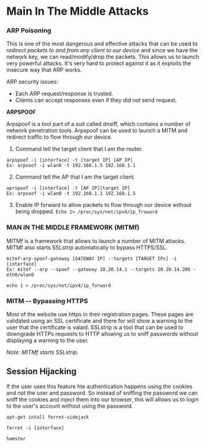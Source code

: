 # Main In The Middle Attacks

### ARP Poisoning

This is one of the most dangerous and effective attacks that can be used to *redirect packets to and from any client to our device* and since we have the network key, we can read/modify/drop the packets. This allows us to launch very powerful attacks. It's very hard to protect against it as it exploits the insecure way that ARP works.

ARP security issues:
- Each ARP request/response is trusted.
- Clients can accept responses even if they did not send request.

**ARPSPOOF**

Arpspoof is a tool part of a suit called dnsiff, which contains a number of network penetration tools. Arpspoof can be used to launch a MITM and redirect traffic to flow through our device.

1. Command tell the  target client that I am the router.
```
arpspoof -i [interface] -t [target IP] [AP IP]
Ex: arpsoof -i wlan0 -t 192.168.1.5 192.168.1.1
````

2. Command tell the AP that I am the target client.
```
aprspoof -i [interface] -t [AP IP][target IP]
Ex: arpsoof -i wlan0 -t 192.168.1.1 192.168.1.5
```

3. Enable IP forward to allow packets to flow through our device without being dropped.
`Echo 1> /proc/sys/net/ipv4/ip_froward`

### MAN IN THE MIDDLE FRAMEWORK (MITMf)

MITMf is a framework that allows to launch a number of MITM attacks. MITMf also starts SSLstrip automatically to bypass HTTPS/SSL.

```
mitmf-arp-spoof-gateway [GATEWAY IP] --targets [TARGET IPs] -i [interface]
Ex: mitmf --arp --spoof --gateway 10.20.14.1 --targets 10.20.14.206 - eth0/wlan0
```

`echo 1 > /proc/sys/net/ipv4/ip_forward`

### MITM -- Bypassing HTTPS

Most of the website use https in their registration pages. These pages are validated using an SSL certificate and there for will show a warning to the user that the certificate is valaid. SSLstrip is a tool that can be used to downgrade HTTPs requests to HTTP allowing us to sniff passwords without displaying a warning to the user.

*Note: MITMf starts SSLstrip.*

## Session Hijacking

If the user uses this feature hte authentication happens using the cookies and not the user and password. So instead of sniffing the password we can sniff the cookies and inject them into our browser, this will allows us to login to the user's account without using the password.

`apt-get intall ferret-sidejack`

`ferret -i [interface]`

`hamster`

